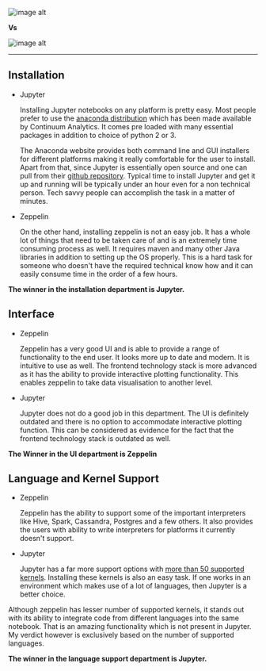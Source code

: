 

![image alt][1]         


  **Vs**     


  ![image alt][2] 


----------

Installation
-------

 - Jupyter

    Installing Jupyter notebooks on any platform is pretty easy. Most people prefer to use the [anaconda distribution][3] which has been made available by Continuum Analytics. It comes pre loaded with many essential packages in addition to choice of python 2 or 3. 

    The  Anaconda website provides both command line and GUI installers for different platforms making it really comfortable for the user to install. Apart from that, since Jupyter is essentially open source and one can pull from their [github repository][4]. Typical time to install Jupyter and get it up and running will be typically under an hour even for a non technical person. Tech savvy people can accomplish the task in a matter of minutes.

 - Zeppelin

    On the other hand, installing zeppelin is not an easy job. It has a whole lot of things that need to be taken care of and is an extremely time consuming process as well. It requires maven and many other Java libraries in addition to setting up the OS properly. This is a hard task for someone who doesn't have the required technical know how and it can easily consume time in the order of a few hours.

**The winner in the installation department is Jupyter.**

Interface
-------

 - Zeppelin

    Zeppelin has a very good UI and is able to provide a range of functionality to the end user. It looks more up to date and modern. It is intuitive to use as well. The frontend  technology stack is more advanced as it has the ability to provide interactive plotting functionality. This enables zeppelin to take data visualisation to another level.

 - Jupyter

    Jupyter does not do a good job in this department. The UI is definitely outdated and there is no option to accommodate interactive plotting function. This can be considered as evidence for the fact that the frontend technology stack is outdated as well.

**The Winner in the UI department is Zeppelin**

Language and Kernel Support
-------

 - Zeppelin

    Zeppelin has the ability to support some of the important interpreters like Hive, Spark, Cassandra, Postgres and a few others. It also provides the users with ability to write interpreters for platforms it currently doesn't support.

 - Jupyter

    Jupyter has a far more support options with [more than 50 supported kernels][5]. Installing these kernels is also an easy task. If one works in an environment which makes use of a lot of languages, then Jupyter is a better choice.

Although zeppelin has lesser number of supported kernels, it stands out with its ability to integrate code from different languages into the same notebook. That is an amazing functionality which is not present in Jupyter. My verdict however is exclusively based on the number of supported languages.

**The winner in the language support department is Jupyter.** 

 


  [1]: https://raw.githubusercontent.com/jupyter/nature-demo/master/images/jupyter-logo.png
  [2]: https://alexioannides.files.wordpress.com/2016/08/zeppelin1.png?w=640
  [3]: https://www.continuum.io/downloads
  [4]: https://github.com/jupyter/notebook
  [5]: https://github.com/ipython/ipython/wiki/IPython-kernels-for-other-languages